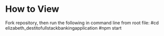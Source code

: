 # How to View
Fork repository, then run the following in command line from root file:
#cd elizabeth_destitofullstackbankingapplication
#npm start


